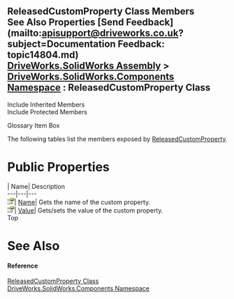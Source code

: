 ReleasedCustomProperty Class Members   
See Also Properties [Send Feedback](mailto:apisupport@driveworks.co.uk?subject=Documentation Feedback: topic14804.md)  
[DriveWorks.SolidWorks Assembly](topic13342.md) > [DriveWorks.SolidWorks.Components Namespace](topic13925.md) : ReleasedCustomProperty Class  
---  
  
Include Inherited Members    
Include Protected Members  


Glossary Item Box

The following tables list the members exposed by [ReleasedCustomProperty](topic14804.md).

# Public Properties

| Name| Description  
---|---|---  
![Public Property](dotnetimages/publicProperty.gif)| [Name](topic14810.md)| Gets the name of the custom property.   
![Public Property](dotnetimages/publicProperty.gif)| [Value](topic14811.md)| Gets/sets the value of the custom property.   
Top

# See Also

#### Reference

[ReleasedCustomProperty Class](topic14804.md)   
[DriveWorks.SolidWorks.Components Namespace](topic13925.md)


